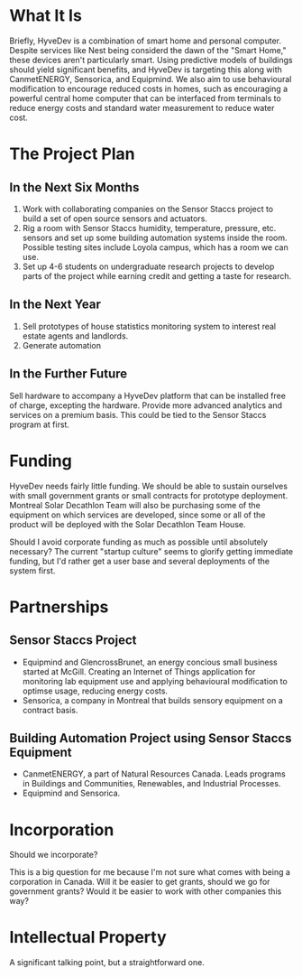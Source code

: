 # What It Is

Briefly, HyveDev is a combination of smart home and personal computer.
Despite services like Nest being considerd the dawn of the "Smart Home," these devices aren't particularly smart.
Using predictive models of buildings should yield significant benefits, and HyveDev is targeting this along with CanmetENERGY, Sensorica, and Equipmind.
We also aim to use behavioural modification to encourage reduced costs in homes, such as encouraging a powerful central home computer that can be interfaced from terminals to reduce energy costs and standard water measurement to reduce water cost.

# The Project Plan


##  In the Next Six Months

1.  Work with collaborating companies on the Sensor Staccs project to build a set of open source sensors and actuators.
2.  Rig a room with Sensor Staccs humidity, temperature, pressure, etc. sensors and set up some building automation systems inside the room.  Possible testing sites include Loyola campus, which has a room we can use.
3.  Set up 4-6 students on undergraduate research projects to develop parts of the project while earning credit and getting a taste for research.

##  In the Next Year

1.  Sell prototypes of house statistics monitoring system to interest real estate agents and landlords.
2.  Generate automation

##  In the Further Future

Sell hardware to accompany a HyveDev platform that can be installed free of charge, excepting the hardware.
Provide more advanced analytics and services on a premium basis.
This could be tied to the Sensor Staccs program at first.

# Funding

HyveDev needs fairly little funding.
We should be able to sustain ourselves with small government grants or small contracts for prototype deployment.
Montreal Solar Decathlon Team will also be purchasing some of the equipment on which services are developed, since some or all of the product will be deployed with the Solar Decathlon Team House.

Should I avoid corporate funding as much as possible until absolutely necessary?
The current "startup culture" seems to glorify getting immediate funding, but I'd rather get a user base and several deployments of the system first.


# Partnerships

## Sensor Staccs Project

+  Equipmind and GlencrossBrunet, an energy concious small business started at McGill.  Creating an Internet of Things application for monitoring lab equipment use and applying behavioural modification to optimse usage, reducing energy costs.
+  Sensorica, a company in Montreal that builds sensory equipment on a contract basis.

## Building Automation Project using Sensor Staccs Equipment

+  CanmetENERGY, a part of Natural Resources Canada.  Leads programs in Buildings and Communities, Renewables, and Industrial Processes.
+  Equipmind and Sensorica.


# Incorporation

Should we incorporate?

This is a big question for me because I'm not sure what comes with being a corporation in Canada.
Will it be easier to get grants, should we go for government grants?
Would it be easier to work with other companies this way?

# Intellectual Property

A significant talking point, but a straightforward one.
